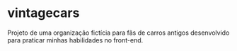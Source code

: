 # vintagecars
Projeto de uma organização fictícia para fãs de carros antigos desenvolvido para praticar minhas habilidades no front-end.
